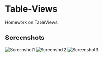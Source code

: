 # Table-Views
Homework on TableViews

## Screenshots
![Screenshot1](https://user-images.githubusercontent.com/92630981/158130662-454a80b3-fa5e-4555-903f-dffd0eeb91cb.PNG)
![Screenshot2](https://user-images.githubusercontent.com/92630981/158130689-626708a4-7099-4421-b4c7-5603fdb2f8f0.PNG)
![Screenshot3](https://user-images.githubusercontent.com/92630981/158130715-32d18e01-e146-4c81-b9ce-e060205c557b.PNG)

